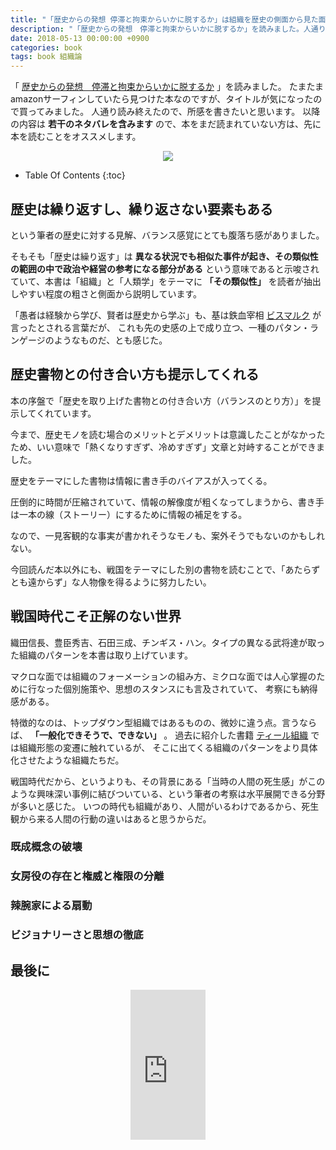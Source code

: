 ```yaml
---
title: "「歴史からの発想 停滞と拘束からいかに脱するか」は組織を歴史の側面から見た面白い一冊だった"
description: "「歴史からの発想　停滞と拘束からいかに脱するか」を読みました。人通り読み終えたので、所感を書きたいと思います。以降の内容は 若干のネタバレを含みますので、本をまだ読まれていない方は、先に本を読むことをオススメします。"
date: 2018-05-13 00:00:00 +0900
categories: book
tags: book 組織論
---
```


「 [歴史からの発想　停滞と拘束からいかに脱するか](https://www.amazon.co.jp/gp/product/4532192161/ref=as_li_tl?ie=UTF8&camp=247&creative=1211&creativeASIN=4532192161&linkCode=as2&tag=soudegesu-22&linkId=5513b5e79762b891cc2f9498116b17fa) 」を読みました。
たまたまamazonサーフィンしていたら見つけた本なのですが、タイトルが気になったので買ってみました。
人通り読み終えたので、所感を書きたいと思います。
以降の内容は **若干のネタバレを含みます** ので、本をまだ読まれていない方は、先に本を読むことをオススメします。

<div style="text-align: center">
<a target="_blank"  href="https://www.amazon.co.jp/gp/product/4532192161/ref=as_li_tl?ie=UTF8&camp=247&creative=1211&creativeASIN=4532192161&linkCode=as2&tag=soudegesu-22&linkId=5513b5e79762b891cc2f9498116b17fa"><img border="0" src="//ws-fe.amazon-adsystem.com/widgets/q?_encoding=UTF8&MarketPlace=JP&ASIN=4532192161&ServiceVersion=20070822&ID=AsinImage&WS=1&Format=_SL250_&tag=soudegesu-22" ></a><img src="//ir-jp.amazon-adsystem.com/e/ir?t=soudegesu-22&l=am2&o=9&a=4532192161" width="1" height="1" border="0" alt="" style="border:none !important; margin:0px !important;" />
</div>

* Table Of Contents
{:toc}

## 歴史は繰り返すし、繰り返さない要素もある

という筆者の歴史に対する見解、バランス感覚にとても腹落ち感がありました。

そもそも「歴史は繰り返す」は **異なる状況でも相似た事件が起き、その類似性の範囲の中で政治や経営の参考になる部分がある** という意味であると示唆されていて、本書は「組織」と「人類学」をテーマに **「その類似性」** を読者が抽出しやすい程度の粗さと側面から説明しています。

「愚者は経験から学び、賢者は歴史から学ぶ」も、基は鉄血宰相 [ビスマルク](https://ja.wikipedia.org/wiki/%E3%82%AA%E3%83%83%E3%83%88%E3%83%BC%E3%83%BB%E3%83%95%E3%82%A9%E3%83%B3%E3%83%BB%E3%83%93%E3%82%B9%E3%83%9E%E3%83%AB%E3%82%AF) が言ったとされる言葉だが、
これも先の史感の上で成り立つ、一種のパタン・ランゲージのようなものだ、とも感じた。

## 歴史書物との付き合い方も提示してくれる

本の序盤で「歴史を取り上げた書物との付き合い方（バランスのとり方）」を提示してくれています。

今まで、歴史モノを読む場合のメリットとデメリットは意識したことがなかったため、いい意味で「熱くなりすぎず、冷めすぎず」文章と対峙することができました。

歴史をテーマにした書物は情報に書き手のバイアスが入ってくる。

圧倒的に時間が圧縮されていて、情報の解像度が粗くなってしまうから、書き手は一本の線（ストーリー）にするために情報の補足をする。

なので、一見客観的な事実が書かれそうなモノも、案外そうでもないのかもしれない。

今回読んだ本以外にも、戦国をテーマにした別の書物を読むことで、「あたらずとも遠からず」な人物像を得るように努力したい。

## 戦国時代こそ正解のない世界

織田信長、豊臣秀吉、石田三成、チンギス・ハン。タイプの異なる武将達が取った組織のパターンを本書は取り上げています。

マクロな面では組織のフォーメーションの組み方、ミクロな面では人心掌握のために行なった個別施策や、思想のスタンスにも言及されていて、
考察にも納得感がある。

特徴的なのは、トップダウン型組織ではあるものの、微妙に違う点。言うならば、 **「一般化できそうで、できない」** 。
過去に紹介した書籍 [ティール組織](https://amzn.to/2wECaDt) では組織形態の変遷に触れているが、
そこに出てくる組織のパターンをより具体化させたような組織たちだ。

戦国時代だから、というよりも、その背景にある「当時の人間の死生感」がこのような興味深い事例に結びついている、という筆者の考察は水平展開できる分野が多いと感じた。
いつの時代も組織があり、人間がいるわけであるから、死生観から来る人間の行動の違いはあると思うからだ。

### 既成概念の破壊

### 女房役の存在と権威と権限の分離

### 辣腕家による扇動

### ビジョナリーさと思想の徹底

## 最後に


<div style="text-align: center">
<iframe style="width:120px;height:240px;" marginwidth="0" marginheight="0" scrolling="no" frameborder="0" src="https://rcm-fe.amazon-adsystem.com/e/cm?ref=qf_sp_asin_til&t=soudegesu-22&m=amazon&o=9&p=8&l=as1&IS2=1&detail=1&asins=4532192161&linkId=b7ee298049b596b0b64c1d72c3b60d8b&bc1=ffffff&lt1=_blank&fc1=333333&lc1=0066c0&bg1=ffffff&f=ifr">
</iframe>
</div>